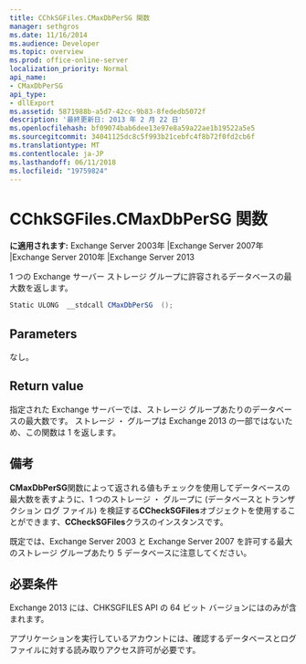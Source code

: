 ```yaml
---
title: CChkSGFiles.CMaxDbPerSG 関数
manager: sethgros
ms.date: 11/16/2014
ms.audience: Developer
ms.topic: overview
ms.prod: office-online-server
localization_priority: Normal
api_name:
- CMaxDbPerSG
api_type:
- dllExport
ms.assetid: 5871988b-a5d7-42cc-9b83-8fededb5072f
description: '最終更新日: 2013 年 2 月 22 日'
ms.openlocfilehash: bf09074bab6dee13e97e8a59a22ae1b19522a5e5
ms.sourcegitcommit: 34041125dc8c5f993b21cebfc4f8b72f0fd2cb6f
ms.translationtype: MT
ms.contentlocale: ja-JP
ms.lasthandoff: 06/11/2018
ms.locfileid: "19759824"
---
```

# <a name="cchksgfilescmaxdbpersg-function"></a>CChkSGFiles.CMaxDbPerSG 関数

**に適用されます:** Exchange Server 2003年 |Exchange Server 2007年 |Exchange Server 2010年 |Exchange Server 2013
  
1 つの Exchange サーバー ストレージ グループに許容されるデータベースの最大数を返します。
  
```cs
Static ULONG  __stdcall CMaxDbPerSG  ();

```

## <a name="parameters"></a>Parameters

なし。
  
## <a name="return-value"></a>Return value

指定された Exchange サーバーでは、ストレージ グループあたりのデータベースの最大数です。 ストレージ ・ グループは Exchange 2013 の一部ではないため、この関数は 1 を返します。
  
## <a name="remarks"></a>備考

**CMaxDbPerSG**関数によって返される値もチェックを使用してデータベースの最大数を表すように、1 つのストレージ ・ グループに (データベースとトランザクション ログ ファイル) を検証する**CCheckSGFiles**オブジェクトを使用することができます、**CCheckSGFiles**クラスのインスタンスです。 
  
既定では、Exchange Server 2003 と Exchange Server 2007 を許可する最大のストレージ グループあたり 5 データベースに注意してください。
  
## <a name="requirements"></a>必要条件

Exchange 2013 には、CHKSGFILES API の 64 ビット バージョンにはのみが含まれます。
  
アプリケーションを実行しているアカウントには、確認するデータベースとログ ファイルに対する読み取りアクセス許可が必要です。
  

